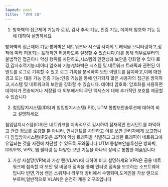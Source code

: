 ```yaml
---
layout: post
title:  "과제 10"
---
```

1) 방화벽의 접근제어 기능과 로깅, 감사 추적 기능, 인증 기능, 데이터 암호화 기능 등에 대하여 설명하세요

방화벽의 접근제어 기능:방화벽은 네트워크와 시스템 사이의 트래픽을 모니터링하고,정책에 따라 허용되는 트래픽만 허용하도록 설정할 수 있습니다.이를 통해 외부로부터의 불법적인 접근이나 악성 행위를 차단하고,시스템의 안전성과 보안을 강화할 수 있다
로깅,감사추적기능:데이터 암호화 기능:방화벽은 시스템 및 네트워크 트래픽과 관련된 이벤트를 로그로 기록할 수 있고 로그 기록을 분석하여 보안 이벤트를 탐지하고,이에 대한 경고 또는 대응 가능
인증 기능:인증 기능을 통해 인가되지 않은 사용자의 접근을 방지하고,시스템 및 네트워크의 보안을 강화할 수 있습니다.
데이터 암호화: 암호화를 사용하면 데이터가 전송되거나 저장될 때 외부에서의 무단 액세스에 대해 추가적인 보호를 제공할 수 있습니다

2) 침입탐지시스템(IDS)과 침입방지시스템(IPS), UTM 통합보안솔루션에 대하여 비교 설명하세요.

침입탐지시스템(IDS)은 네트워크를 지속적으로 감시하여 잠재적인 인시던트를 파악하고 관련 정보를 로깅할 뿐 아니라, 인시던트를 차단하고 이를 보안 관리자에게 보고합니다
침입방지시스템(IPS)은 조직이 악성 트래픽을 식별하고 그러한 트래픽이 네트워크에 유입되는 것을 사전에 차단할 수 있도록 도와줍니다
 UTM 통합보안솔루션은 방화벽, IDS/IPS, VPN, 웹 필터링 등 다양한 보안 기능을 하나의 장비로 통합한 제품입니다
 
 3) 가상 사설망(VPN)과 가상 랜(VLAN)에 대하여 비교 설명하세요
 VPN은 공용 네트워크에 접속할 때 보안 및 비공개 접속을 통해 인터넷 접속을 보호하는 소프트웨어입니다 반면,가상 랜은 스위치나 라우터 장비에서 수행되며,도메인을 가상 랜으로 부르며,일반적으로 VLAN은 순전히 계층 2 구조입니다
